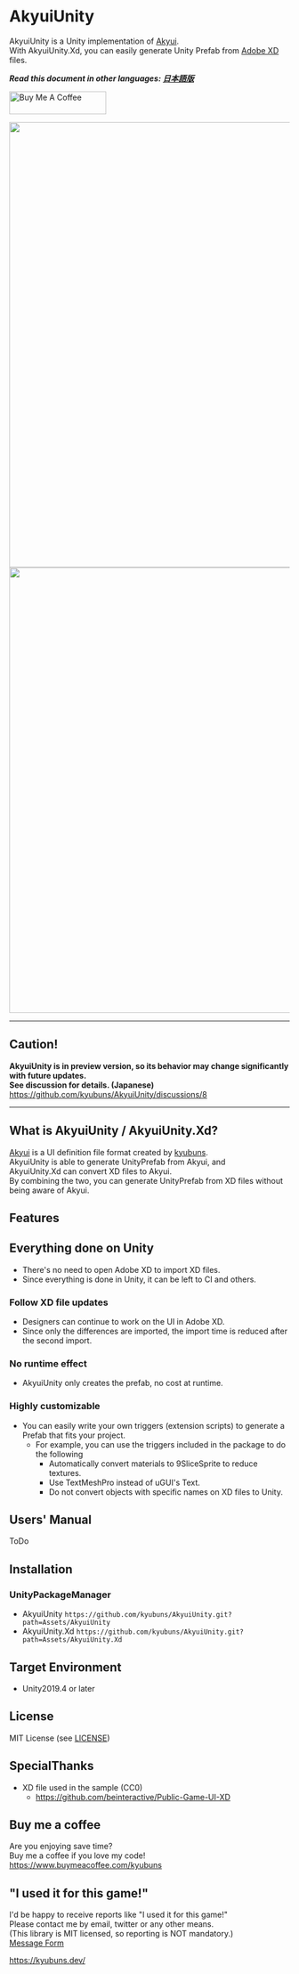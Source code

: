 # AkyuiUnity

AkyuiUnity is a Unity implementation of [Akyui](https://github.com/kyubuns/Akyui).  
With AkyuiUnity.Xd, you can easily generate Unity Prefab from [Adobe XD](https://www.adobe.com/products/xd.html) files.

***Read this document in other languages: [日本語版](https://github.com/kyubuns/AkyuiUnity/blob/main/README_ja.md)***

<a href="https://www.buymeacoffee.com/kyubuns" target="_blank"><img src="https://cdn.buymeacoffee.com/buttons/default-orange.png" alt="Buy Me A Coffee" height="41" width="174"></a>

<img width="800" src="https://user-images.githubusercontent.com/961165/107123379-93689600-68e0-11eb-9cd0-41759afeb01b.png">  
<img width="800" src="https://user-images.githubusercontent.com/961165/107123374-8e0b4b80-68e0-11eb-89b6-2549a58deaa2.png">

---

## Caution!

**AkyuiUnity is in preview version, so its behavior may change significantly with future updates.**  
**See discussion for details. (Japanese)**  
https://github.com/kyubuns/AkyuiUnity/discussions/8

---

## What is AkyuiUnity / AkyuiUnity.Xd?

[Akyui](https://github.com/kyubuns/Akyui) is a UI definition file format created by [kyubuns](https://github.com/kyubuns).  
AkyuiUnity is able to generate UnityPrefab from Akyui, and  
AkyuiUnity.Xd can convert XD files to Akyui.  
By combining the two, you can generate UnityPrefab from XD files without being aware of Akyui.

## Features

## Everything done on Unity

- There's no need to open Adobe XD to import XD files.
- Since everything is done in Unity, it can be left to CI and others.

### Follow XD file updates

- Designers can continue to work on the UI in Adobe XD.
- Since only the differences are imported, the import time is reduced after the second import.

### No runtime effect

- AkyuiUnity only creates the prefab, no cost at runtime.

### Highly customizable

- You can easily write your own triggers (extension scripts) to generate a Prefab that fits your project.
  - For example, you can use the triggers included in the package to do the following
    - Automatically convert materials to 9SliceSprite to reduce textures.
    - Use TextMeshPro instead of uGUI's Text.
    - Do not convert objects with specific names on XD files to Unity.

## Users' Manual

ToDo


## Installation

### UnityPackageManager

- AkyuiUnity `https://github.com/kyubuns/AkyuiUnity.git?path=Assets/AkyuiUnity`
- AkyuiUnity.Xd `https://github.com/kyubuns/AkyuiUnity.git?path=Assets/AkyuiUnity.Xd`


## Target Environment

- Unity2019.4 or later


## License

MIT License (see [LICENSE](LICENSE))

## SpecialThanks

- XD file used in the sample (CC0)
  - https://github.com/beinteractive/Public-Game-UI-XD

## Buy me a coffee

Are you enjoying save time?  
Buy me a coffee if you love my code!  
https://www.buymeacoffee.com/kyubuns

## "I used it for this game!"

I'd be happy to receive reports like "I used it for this game!"  
Please contact me by email, twitter or any other means.  
(This library is MIT licensed, so reporting is NOT mandatory.)  
[Message Form](https://kyubuns.dev/message.html)

https://kyubuns.dev/
